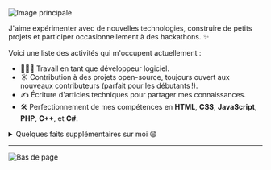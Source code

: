 <img src="[https://raw.githubusercontent.com/hoesaek/hoesaek/image_no_text.png](https://github.com/hoesaek/hoesaek/blob/main/image_no_text.png)" alt="Image principale">

J'aime expérimenter avec de nouvelles technologies, construire de petits projets et participer occasionnellement à des hackathons. ✨

Voici une liste des activités qui m'occupent actuellement :

- 👩🏻‍💻 Travail en tant que développeur logiciel.
- ☀️ Contribution à des projets open-source, toujours ouvert aux nouveaux contributeurs (parfait pour les débutants !).
- ✍️ Écriture d'articles techniques pour partager mes connaissances.
- 🛠 Perfectionnement de mes compétences en **HTML**, **CSS**, **JavaScript**, **PHP**, **C++**, et **C#**.

<details>
  <summary>Quelques faits supplémentaires sur moi 😄</summary>
  <br>
  <p><i>Hey Siri, joue "Keseriya!" de Arijit singh 🎶</i><p>

  - J'aime beaucoup l'escalade.
  - Ma playlist préférée quand je code : la reduction de bruit de mon casque. ⭐️
  - Je sur-kiff les webtoons de tous genres  
  

  ![Mes statistiques GitHub](https://github-readme-stats.vercel.app/api?username=hoesaek&show_icons=true&theme=nord)
  <br><br>
</details>

<hr>
<img src="https://raw.githubusercontent.com/jayehernandez/jayehernandez/dcd7447c179f5a1131590b6ccba2223e879ab655/readme/bottom.svg" alt="Bas de page">
